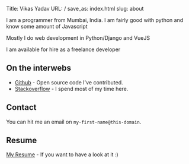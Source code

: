 Title: Vikas Yadav
URL: /
save_as: index.html
slug: about

I am a programmer from Mumbai, India. I am fairly good with python and know some amount of Javascript

Mostly I do web development in Python/Django and VueJS

I am available for hire as a freelance developer

## On the interwebs

  - [Github](https://github.com/v1k45) - Open source code I've contributed.
  - [Stackoverflow](http://stackoverflow.com/users/4726598/v1k45) - I spend most of my time here.

## Contact

You can hit me an email on `my-first-name@this-domain`.

## Resume

[My Resume]({filename}/pdfs/resume.pdf) - If you want to have a look at it :)

